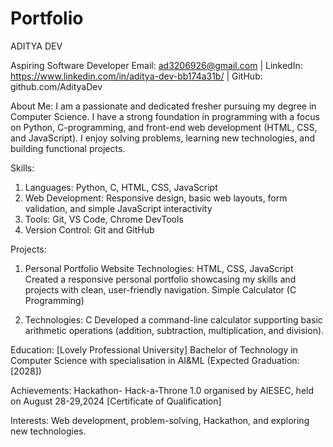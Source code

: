 # Portfolio
ADITYA DEV

Aspiring Software Developer
Email: ad3206926@gmail.com | LinkedIn: https://www.linkedin.com/in/aditya-dev-bb174a31b/ | GitHub: github.com/AdityaDev

About Me:
I am a passionate and dedicated fresher pursuing my degree in Computer Science. 
I have a strong foundation in programming with a focus on Python, C-programming, and front-end web development (HTML, CSS, and JavaScript). 
I enjoy solving problems, learning new technologies, and building functional projects.

Skills:
1. Languages: Python, C, HTML, CSS, JavaScript
2. Web Development: Responsive design, basic web layouts, form validation, and simple JavaScript interactivity
3. Tools: Git, VS Code, Chrome DevTools
4. Version Control: Git and GitHub

Projects:
1. Personal Portfolio Website
    Technologies: HTML, CSS, JavaScript
    Created a responsive personal portfolio showcasing my skills and projects with clean, user-friendly navigation.
    Simple Calculator (C Programming)

2. Technologies: C
   Developed a command-line calculator supporting basic arithmetic operations (addition, subtraction, multiplication, and division).

Education:
[Lovely Professional University]
Bachelor of Technology in Computer Science with specialisation in AI&ML (Expected Graduation: [2028])

Achievements:
Hackathon- Hack-a-Throne 1.0 organised by AIESEC, held on August 28-29,2024 [Certificate of Qualification]

Interests:
Web development, problem-solving, Hackathon, and exploring new technologies.


